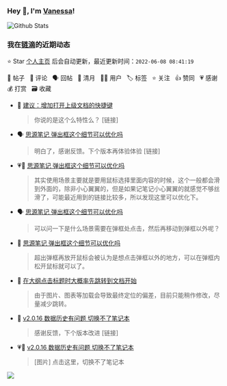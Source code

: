 ### Hey 👋, I'm [Vanessa](http://vanessa.b3log.org/)!

![Github Stats](https://github-readme-stats.vercel.app/api?username=Vanessa219&show_icons=true)

<!--events start -->

### 我在[链滴](https://ld246.com)的近期动态

⭐️ Star [个人主页](https://github.com/Vanessa219/Vanessa219) 后会自动更新，最近更新时间：`2022-06-08 08:41:19`

📝 帖子 &nbsp; 💬 评论 &nbsp; 🗣 回帖 &nbsp; 🌙 清月 &nbsp; 👨‍💻 用户 &nbsp; 🏷️ 标签 &nbsp; ⭐️ 关注 &nbsp; 👍 赞同 &nbsp; 💗 感谢 &nbsp; 💰 打赏 &nbsp; 🗃 收藏

* 💬 [建议：增加打开上级文档的快捷键](https://ld246.com/article/1654606111507/comment/1654620097956#comments)

  > 你说的是这个么特性么？ [链接]
* 🗣 [思源笔记 弹出框这个细节可以优化吗](https://ld246.com/article/1654567749834/comment/1654589171218#comments)

  > 明白了，感谢反馈。下个版本再体验体验 [链接]
* 💗💬 [思源笔记 弹出框这个细节可以优化吗](https://ld246.com/article/1654567749834/comment/1654589171218#comments)

  > 其实使用场景主要就是要用鼠标选择里面内容的时候，这个一般都会滑到外面的，除非小心翼翼的，但是如果记笔记小心翼翼的就感觉不够丝滑了，可能最近用到的链接比较多，所以发现这里可以优化下。
* 🗣 [思源笔记 弹出框这个细节可以优化吗](https://ld246.com/article/1654567749834/comment/1654582320324#comments)

  > 可以问一下是什么场景需要在弹框处点击，然后再移动到弹框以外呢？
* 💬 [思源笔记 弹出框这个细节可以优化吗](https://ld246.com/article/1654567749834/comment/1654571980636#comments)

  > 超出弹框再放开鼠标会被认为是想点击弹框以外的地方，可以在弹框内松开鼠标就可以了。
* 💬 [在大纲点击标题时大概率先跳转到文档开始](https://ld246.com/article/1654263598088/comment/1654501951956#comments)

  > 由于图片、图表等加载会导致最终定位的偏差，目前只能稍作修改，尽量减少跳转。
* 💬 [v2.0.16 数据历史有问题 切换不了笔记本](https://ld246.com/article/1654485687903/comment/1654493138582#comments)

  > 感谢反馈，下个版本改进 [链接]
* 💗📝 [v2.0.16 数据历史有问题 切换不了笔记本](https://ld246.com/article/1654485687903)

  > [图片] 点击这里，切换不了笔记本


<!--events end -->

<a title="Hits" target="_blank" href="https://github.com/Vanessa219/Vanessa219"><img src="https://hits.b3log.org/Vanessa219/Vanessa219.svg"></a>
